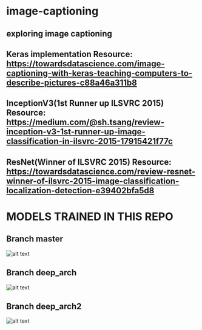 # image-captioning
## exploring image captioning
## Keras implementation Resource: https://towardsdatascience.com/image-captioning-with-keras-teaching-computers-to-describe-pictures-c88a46a311b8
## InceptionV3(1st Runner up ILSVRC 2015) Resource: https://medium.com/@sh.tsang/review-inception-v3-1st-runner-up-image-classification-in-ilsvrc-2015-17915421f77c
## ResNet(Winner of ILSVRC 2015) Resource: https://towardsdatascience.com/review-resnet-winner-of-ilsvrc-2015-image-classification-localization-detection-e39402bfa5d8
# MODELS TRAINED IN THIS REPO
## Branch master
![alt text](https://github.com/vipul43/image_captioning/blob/resNet152V2/images/model1_arch.png?raw=true)
## Branch deep_arch
![alt text](https://github.com/vipul43/image_captioning/blob/resNet152V2/images/model2_arch.png?raw=true)
## Branch deep_arch2
![alt text](https://github.com/vipul43/image_captioning/blob/resNet152V2/images/model3_arch.png?raw=true)
